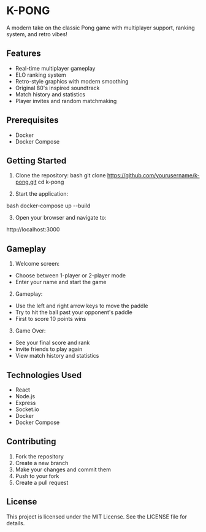 # K-PONG

A modern take on the classic Pong game with multiplayer support, ranking system, and retro vibes!

## Features
- Real-time multiplayer gameplay
- ELO ranking system
- Retro-style graphics with modern smoothing
- Original 80's inspired soundtrack
- Match history and statistics
- Player invites and random matchmaking

## Prerequisites
- Docker
- Docker Compose

## Getting Started

1. Clone the repository:
bash
git clone https://github.com/yourusername/k-pong.git
cd k-pong

2. Start the application:

bash
docker-compose up --build

3. Open your browser and navigate to:

http://localhost:3000

## Gameplay

1. Welcome screen:

- Choose between 1-player or 2-player mode
- Enter your name and start the game

2. Gameplay:

- Use the left and right arrow keys to move the paddle
- Try to hit the ball past your opponent's paddle
- First to score 10 points wins

3. Game Over:

- See your final score and rank
- Invite friends to play again
- View match history and statistics


## Technologies Used

- React
- Node.js
- Express
- Socket.io
- Docker
- Docker Compose

## Contributing

1. Fork the repository
2. Create a new branch
3. Make your changes and commit them
4. Push to your fork
5. Create a pull request

## License

This project is licensed under the MIT License. See the LICENSE file for details.


